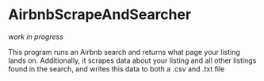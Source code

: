 # AirbnbScrapeAndSearcher

*work in progress*

This program runs an Airbnb search and returns what page your listing lands on. Additionally, it scrapes data about your listing and all other listings found in the search, and writes this data to both a .csv and .txt file

